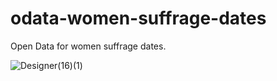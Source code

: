 # odata-women-suffrage-dates

Open Data for women suffrage dates.

![Designer(16)(1)](https://github.com/adriens/odata-women-suffrage-dates/assets/5235127/c22a7958-8ee5-4869-82e8-353fb1b01cc4)
